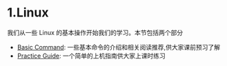 # 1.Linux

我们从一些 Linux 的基本操作开始我们的学习。本节包括两个部分

* [Basic Command](1.linux-command.md): 一些基本命令的介绍和相关阅读推荐,供大家课前预习了解
* [Practice Guide](1.linux-task.md): 一个简单的上机指南供大家上课时练习

